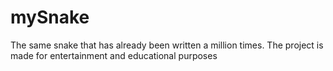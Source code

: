 # mySnake
The same snake that has already been written a million times. The project is made for entertainment and educational purposes
